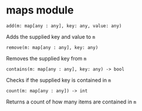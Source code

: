 # maps module

`add(m: map[any : any], key: any, value: any)`

Adds the supplied key and value to `m`

`remove(m: map[any : any], key: any)`

Removes the supplied key from `m`

`contains(m: map[any : any], key: any) -> bool`

Checks if the supplied key is contained in `m`

`count(m: map[any : any]) -> int`

Returns a count of how many items are contained in `m`